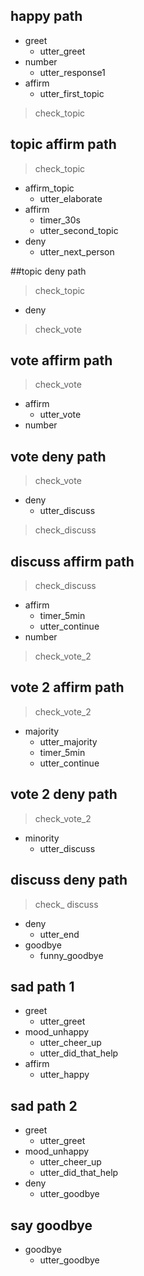 ## happy path
* greet
  - utter_greet
* number
  - utter_response1
* affirm
  - utter_first_topic
> check_topic

## topic affirm path
> check_topic
* affirm_topic
  - utter_elaborate
* affirm
  - timer_30s
  - utter_second_topic
* deny
  - utter_next_person

##topic deny path
> check_topic 
* deny
> check_vote

## vote affirm path
> check_vote
* affirm
   - utter_vote
* number

## vote deny path
> check_vote
* deny
  - utter_discuss
> check_discuss

## discuss affirm path
> check_discuss
* affirm
  - timer_5min
  - utter_continue
* number
> check_vote_2

## vote 2 affirm path
> check_vote_2
* majority
  - utter_majority
  - timer_5min
  - utter_continue 
 
## vote 2 deny path
> check_vote_2
* minority
  - utter_discuss
  
## discuss deny path
> check_ discuss
* deny
  - utter_end
* goodbye
  - funny_goodbye
  

## sad path 1
* greet
  - utter_greet
* mood_unhappy
  - utter_cheer_up
  - utter_did_that_help
* affirm
  - utter_happy

## sad path 2
* greet
  - utter_greet
* mood_unhappy
  - utter_cheer_up
  - utter_did_that_help
* deny
  - utter_goodbye

## say goodbye
* goodbye
  - utter_goodbye

